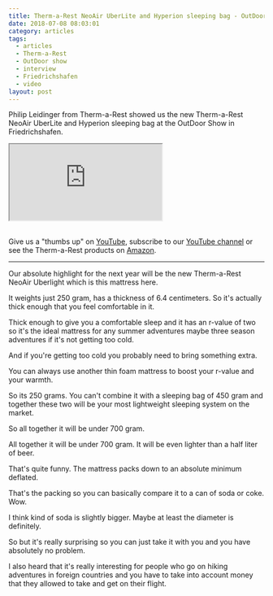 ```yaml
---
title: Therm-a-Rest NeoAir UberLite and Hyperion sleeping bag - OutDoor Show Review
date: 2018-07-08 08:03:01
category: articles
tags:
  - articles
  - Therm-a-Rest
  - OutDoor show
  - interview
  - Friedrichshafen
  - video
layout: post
---
```


Philip Leidinger from Therm-a-Rest showed us the new Therm-a-Rest NeoAir UberLite and Hyperion sleeping bag at the OutDoor Show in Friedrichshafen.

<div class="embed-responsive embed-responsive-16by9">
    <iframe class="embed-responsive-item" src="https://www.youtube.com/embed/I_FeqkB4GNU"></iframe>
</div>
<br>
<!--more-->

Give us a "thumbs up" on <a href="https://www.youtube.com/watch?v=I_FeqkB4GNU" rel="nofollow" target="_blank">YouTube</a>, subscribe to our <a rel="nofollow" target="_blank"  href="https://www.youtube.com/channel/UCnO9Q_m9EaOCrHmmQIBVBNw?sub_confirmation=1">YouTube channel</a> or see the Therm-a-Rest products on <a href="https://amzn.to/2KVt37w" rel="nofollow" target="_blank">Amazon</a>.

---

Our absolute highlight for the next year will be the new Therm-a-Rest NeoAir Uberlight which is this mattress here.

It weights just 250 gram, has a thickness of 6.4 centimeters. So it's actually thick enough that you feel comfortable in it.

Thick enough to give you a comfortable sleep and it has an r-value of two so it's the ideal mattress for any summer adventures maybe
three season adventures if it's not getting too cold.

And if you're getting too cold you probably need to bring something extra.

You can always use another thin foam mattress to boost your r-value and your warmth.

So its 250 grams. You can't combine it with a sleeping bag of 450 gram and together these two will be your most lightweight sleeping system on the market.

So all together it will be under 700 gram.

All together it will be under 700 gram. It will be even lighter than a half liter of beer.

That's quite funny. The mattress packs down to an absolute minimum deflated.

That's the packing so you can basically compare it to a can of soda or coke. Wow.

I think kind of soda is slightly bigger. Maybe at least the diameter is definitely.

So but it's really surprising so you can just take it with you and you have absolutely no problem.

I also heard that it's really interesting for people who go on hiking adventures in foreign countries and you have to take into account money that they allowed to take and get on their flight.
